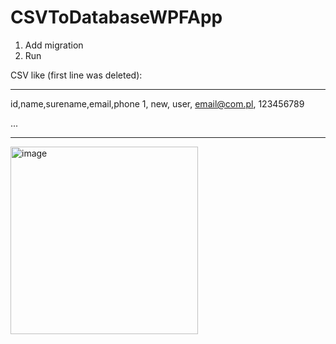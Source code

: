 # CSVToDatabaseWPFApp

1. Add migration
2. Run

CSV like (first line was deleted):
_________________________________________
id,name,surename,email,phone
1, new, user, email@com.pl, 123456789

...
_________________________________________

<img width="300" alt="image" src="https://user-images.githubusercontent.com/47826375/145501706-61fef5d8-8565-455b-bf4d-becbf0f5407e.png">

